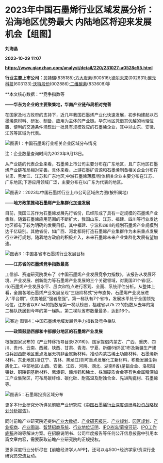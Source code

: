 # 2023年中国石墨烯行业区域发展分析：沿海地区优势最大 内陆地区将迎来发展机会【组图】
**刘海晶**

**2023-10-29 11:07**

**https://www.qianzhan.com/analyst/detail/220/231027-a0528e55.html**

**行业主要上市公司：**[贝特瑞](https://stock.qianzhan.com/neeq/zhengquan_835185.OC.html)(835185);[方大炭素](https://stock.qianzhan.com/hs/zhengquan_600516.SH.html)(600516);[德尔未来](https://stock.qianzhan.com/hs/zhengquan_002631.SZ.html)(002631);[碳元科技](https://stock.qianzhan.com/hs/zhengquan_603133.SH.html)(603133);[沃特股份](https://stock.qianzhan.com/hs/zhengquan_002886.SZ.html)(002886);[二维碳素](https://stock.qianzhan.com/neeq/zhengquan_833608.OC.html)(833608)等

**本文核心数据：**竞争指数等

**——华东为企业的主要聚集地，华南产业链布局相对完善**

在国家及地方政府的支持下，近几年我国石墨烯产业化快速发展，初步构建起以石墨烯原材料、研发、制备、应用为主体的产业链。华东地区凭借其优越的地理位置、便利的交通条件涌现出一批具有规模效应的石墨烯企业，其中以山东、安徽、江苏等区域为代表。

![图表1：中国石墨烯行业相关企业区域分布情况](https://img3.qianzhan.com/news/202310/27/20231027-46fe5ea39916cf39.png)

注：企业数量查询时间为2023年9月13日。

从产业链的代表企业来看，石墨烯上市公司主要分布在广东地区，且广东地区石墨烯产业链布局相对完善。具体来看，上游石墨矿资源和石墨烯制备相关企业分布在甘肃、黑龙江、江苏和广东地区;中游石墨烯薄膜/粉体相关企业主要分布在江苏、广东地区;下游应用领域广泛，主要分布在以广东为代表的地区。

![图表2：2023年中国石墨烯行业上市公司区域热力图(按所属地)](https://img3.qianzhan.com/news/202310/27/20231027-5051fe5ed924ed07.png)

**——地方政策推动石墨烯产业集群化加速发展**

目前，我国江苏作为石墨烯发展先行省份，已经形成了具有一定规模的石墨烯产业集群。随着石墨烯应用范围的不断扩大，我国山东、江苏、福建、四川等行业发达地区都有了较为明确的发展目标，其中福建、宁波和四川的规划石墨烯产业规模到达千亿级别。其他省份，如广西、河北都将打造石墨烯产业集群作为未来重点发展行业进行规划。随着地方政府的积极介入，未来石墨烯未来产业集群化发展有望加速。

![图表3：中国各省市石墨烯行业发展目标](https://img3.qianzhan.com/news/202310/27/20231027-572a5b22c26fb7fb.png)

**——江苏省的石墨烯竞争指数最高**

工信部、赛迪研究院发布了《中国石墨烯产业发展竞争力指数》，该报告从发展环境、产业发展、创新能力等石墨烯产业发展的三个关键领域，对我国31个省(区、市)石墨烯产业发展水平、层次和特点进行客观、全面、系统评估分析。从整体上看，全国各地石墨烯产业发展呈现“三级阶梯式”分布态势，石墨烯产业发展进入“平台期”，优势地区“强者愈强”。第一梯队有7个省市，发展水平处于全国领先地位，江苏省以87.54的指数居第一梯队榜首，福建省以75.22的指数从去年的第二梯队跃居到今年的第一梯队。第二梯队省市数量最多，达到16个。

![赛迪 图表4：中国石墨烯地域发展竞争力指数及竞争梯队](https://img3.qianzhan.com/news/202310/27/20231027-8939dfd370c1ac12.png)

**——政策鼓励西部和中部部分地区的石墨烯产业发展**

根据国家发布的《产业转移指导目录(2018)》，国家提倡内蒙古、广西、重庆、四川、贵州、云南、西藏、陕西、甘肃、青海、宁夏、新疆6省5区1市及新疆生产建设兵团西部地区重点发展无机非金属新材料，推动内蒙古稀土功能材料、石墨烯新材料。东北地区(括辽宁、吉林、黑龙江)则可重点发展化工新材料，积极发展生物质化工。中部地区(山西、安徽、江西、河南、湖北、湖南6省)是铝合金、洛阳铝钼钛、铜陵铜基新材料、鹰潭铜、赣州钨和稀土、株洲硬质合金等有色金属精深加工产业集聚区，可布局碳纤维、碳化硅、耐高温及耐蚀合金、先进陶瓷材、石墨烯等。

![图表5：石墨烯投资区域分布](https://img3.qianzhan.com/news/202310/27/20231027-c3b3d90f561d252e.png)

更多本行业研究分析详见前瞻产业研究院《[中国石墨烯行业深度调研与投资战略规划分析报告](https://bg.qianzhan.com/report/detail/2109101157375631.html)》。

同时前瞻产业研究院还提供[产业大数据](https://d.qianzhan.com/)、[产业研究报告](https://bg.qianzhan.com/report/hotlist/)、[产业规划](https://f.qianzhan.com/chanyeguihua2/)、[园区规划](https://f.qianzhan.com/yuanqu/)、[产业招商](https://f.qianzhan.com/chanyezhaoshang/)、[产业图谱](https://bg.qianzhan.com/report/lianglian/)、[智慧招商系统](https://z.qianzhan.com/)、[行业地位证明](https://bg.qianzhan.com/report/qyppcs)、[IPO咨询/募投可研](https://ipo.qianzhan.com/mutou/)、[IPO工作底稿](https://ipo.qianzhan.com/digao/)咨询等解决方案。在招股说明书、公司年度报告等任何公开信息披露中引用本篇文章内容，需要获取前瞻产业研究院的正规授权。

更多深度行业分析尽在【前瞻经济学人APP】，还可以与500+经济学家/资深行业研究员交流互动。